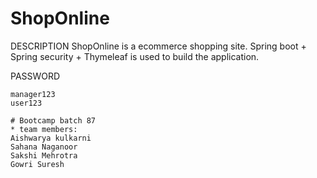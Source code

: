 # ShopOnline

DESCRIPTION
	ShopOnline is a ecommerce shopping site. Spring boot + Spring security + Thymeleaf is used to build the application.


PASSWORD
	
	manager123
	user123
	
	# Bootcamp batch 87
	* team members:
	Aishwarya kulkarni
	Sahana Naganoor
	Sakshi Mehrotra
	Gowri Suresh
